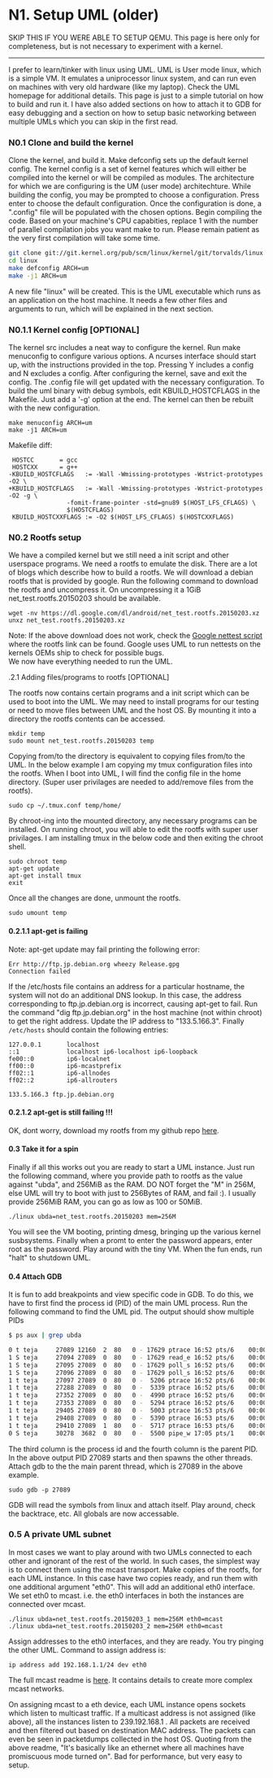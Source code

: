 # N1. Setup UML (older)

SKIP THIS IF YOU WERE ABLE TO SETUP QEMU. This page is here only for completeness, but is not necessary to experiment with a kernel.

----



I prefer to learn/tinker with linux using UML. UML is User mode linux, which is a simple VM. It emulates a uniprocessor linux system, and can run even on machines with very old hardware (like my laptop). Check the UML homepage for additional details. This page is just to a simple tutorial on how to build and run it. I have also added sections on how to attach it to GDB for easy debugging and a section on how to setup basic networking between multiple UMLs which you can skip in the first read. 

### N0.1 Clone and build the kernel

Clone the kernel, and build it.
Make defconfig sets up the default kernel config. The kernel config is a set of kernel features which will either be compiled into the kernel or will be compiled as modules. The architecture for which we are configuring is the UM (user mode) architechture. While building the config, you may be prompted to choose a configuration. Press enter to choose the default configuration.
Once the configuration is done, a ".config" file will be populated with the chosen options.
Begin compiling the code. Based on your machine's CPU capabities, replace 1 with the number of parallel compilation jobs you want make to run. Please remain patient as the very first compilation will take some time.

```bash
git clone git://git.kernel.org/pub/scm/linux/kernel/git/torvalds/linux.git linux
cd linux
make defconfig ARCH=um
make -j1 ARCH=um 
```

A new file "linux" will be created. This is the UML executable which runs as an application on the host machine. It needs a few other files and arguments to run, which will be explained in the next section.

### N0.1.1 Kernel config [OPTIONAL]

The kernel src includes a neat way to configure the kernel. Run make menuconfig to configure various options. A ncurses interface should start up, with the instructions provided in the top. Pressing Y includes a config and N excludes a config. After configuring the kernel, save and exit the config. The .config file will get updated with the necessary configuration.
To build the uml binary with debug symbols, edit KBUILD_HOSTCFLAGS in the Makefile. Just add a '-g' option at the end. The kernel can then be rebuilt with the new configuration.

```
make menuconfig ARCH=um
make -j1 ARCH=um 
```

Makefile diff:

```
 HOSTCC       = gcc
 HOSTCXX      = g++
-KBUILD_HOSTCFLAGS   := -Wall -Wmissing-prototypes -Wstrict-prototypes -O2 \
+KBUILD_HOSTCFLAGS   := -Wall -Wmissing-prototypes -Wstrict-prototypes -O2 -g \
                -fomit-frame-pointer -std=gnu89 $(HOST_LFS_CFLAGS) \
                $(HOSTCFLAGS)
 KBUILD_HOSTCXXFLAGS := -O2 $(HOST_LFS_CFLAGS) $(HOSTCXXFLAGS) 
```

### N0.2 Rootfs setup

 We have a compiled kernel but we still need a init script and other userspace  programs. We need a rootfs to emulate the disk. There are a lot of blogs  which describe how to build a rootfs. We will download a debian rootfs that is  provided by google. 
Run the following command to download the rootfs and uncompress it. On  uncompressing it a 1GiB net_test.rootfs.20150203 should be available.  

```
wget -nv https://dl.google.com/dl/android/net_test.rootfs.20150203.xz
unxz net_test.rootfs.20150203.xz 
```

Note: If the above download does not work, check the [Google nettest script](https://android.googlesource.com/kernel/tests/+/master/net/test/run_net_test.sh#83) where the rootfs link can be found. Google uses    UML to run nettests on the kernels OEMs ship to check for possible bugs.    
We now have everything needed to run the UML.  

.2.1 Adding files/programs to rootfs [OPTIONAL]

The rootfs now contains certain programs and a init script which can be used to boot into the UML. We may need to install programs for our testing or need to move files between UML and the host OS. By mounting it into a directory the rootfs contents can be accessed.

```
mkdir temp
sudo mount net_test.rootfs.20150203 temp
```

Copying from/to the directory is equivalent to copying files from/to the UML. In the below example I am copying my tmux configuration files into the rootfs. When I boot into UML, I will find the config file in the home directory. (Super user privilages are needed to add/remove files from the rootfs). 

```
sudo cp ~/.tmux.conf temp/home/ 
```

By chroot-ing into the mounted directory, any necessary programs can be installed. On running chroot, you will able to edit the rootfs with super user privilages. I am installing tmux in the below code and then exiting the chroot shell.

```
sudo chroot temp
apt-get update
apt-get install tmux
exit  
```

Once all the changes are done, unmount the rootfs.  

```
sudo umount temp
```



#### 0.2.1.1 apt-get is failing

Note: apt-get update may fail printing the following error:

```
Err http://ftp.jp.debian.org wheezy Release.gpg
Connection failed
```

 

If the /etc/hosts file contains an address for a particular hostname, the  system will not do an additional DNS lookup. In this case, the address  corresponding to ftp.jp.debian.org is incorrect, causing apt-get to fail.  Run the command "dig ftp.jp.debian.org" in the host machine (not within chroot) to get the right address. Update the IP address to "133.5.166.3".  Finally `/etc/hosts` should contain the following entries:


```
127.0.0.1       localhost
::1             localhost ip6-localhost ip6-loopback
fe00::0         ip6-localnet
ff00::0         ip6-mcastprefix
ff02::1         ip6-allnodes
ff02::2         ip6-allrouters

133.5.166.3 ftp.jp.debian.org  
```

#### 0.2.1.2 apt-get is still failing !!!

OK, dont worry, download my rootfs from my github repo [here](https://github.com/teja2010/teja2010.github.io/tree/master/old/extra).

#### 0.3 Take it for a spin

Finally if all this works out you are ready to start a UML instance.    Just run the following command, where you provide path to rootfs as the value    against "ubda", and 256MiB as the RAM. DO NOT forget the "M" in 256M, else    UML will try to boot with just to 256Bytes of RAM, and fail :). I usually    provide 256MiB RAM, you can go as low as 100 or 50MiB.  

```
./linux ubda=net_test.rootfs.20150203 mem=256M 
```

You will see the VM booting, printing dmesg, bringing up the various kernel    susbsystems.    Finally when a promt to enter the password appears, enter root as the    password. Play around with the tiny VM. When the fun ends, run "halt" to    shutdown UML.  

#### 0.4 Attach GDB

It is fun to add breakpoints and view specific code in GDB. To do this,    we have to first find the process id (PID) of the main UML process.    Run the following command to find the UML pid. The output should show multiple PIDs


```bash
$ ps aux | grep ubda

0 t teja     27089 12160  2  80   0 - 17629 ptrace 16:52 pts/6    00:00:18 ./linux ubda=../rootfs_pool/net_test.rootfs.20150203 mem=50M
1 S teja     27094 27089  0  80   0 - 17629 read_e 16:52 pts/6    00:00:00 ./linux ubda=../rootfs_pool/net_test.rootfs.20150203 mem=50M
1 S teja     27095 27089  0  80   0 - 17629 poll_s 16:52 pts/6    00:00:00 ./linux ubda=../rootfs_pool/net_test.rootfs.20150203 mem=50M
1 S teja     27096 27089  0  80   0 - 17629 poll_s 16:52 pts/6    00:00:00 ./linux ubda=../rootfs_pool/net_test.rootfs.20150203 mem=50M
1 t teja     27097 27089  0  80   0 -  5206 ptrace 16:52 pts/6    00:00:00 ./linux ubda=../rootfs_pool/net_test.rootfs.20150203 mem=50M
1 t teja     27288 27089  0  80   0 -  5339 ptrace 16:52 pts/6    00:00:00 ./linux ubda=../rootfs_pool/net_test.rootfs.20150203 mem=50M
1 t teja     27352 27089  0  80   0 -  4990 ptrace 16:52 pts/6    00:00:00 ./linux ubda=../rootfs_pool/net_test.rootfs.20150203 mem=50M
1 t teja     27353 27089  0  80   0 -  5294 ptrace 16:52 pts/6    00:00:00 ./linux ubda=../rootfs_pool/net_test.rootfs.20150203 mem=50M
1 t teja     29405 27089  0  80   0 -  5003 ptrace 16:53 pts/6    00:00:00 ./linux ubda=../rootfs_pool/net_test.rootfs.20150203 mem=50M
1 t teja     29408 27089  0  80   0 -  5390 ptrace 16:53 pts/6    00:00:00 ./linux ubda=../rootfs_pool/net_test.rootfs.20150203 mem=50M
1 t teja     29410 27089  1  80   0 -  5717 ptrace 16:53 pts/6    00:00:08 ./linux ubda=../rootfs_pool/net_test.rootfs.20150203 mem=50M
0 S teja     30278  3682  0  80   0 -  5500 pipe_w 17:05 pts/1    00:00:00 grep --color=auto ubda 
```

The third column is the process id and the fourth column is the parent PID.  In the above output PID 27089 starts and then spawns the other threads. Attach gdb to the the main parent thread, which is 27089 in the above example.  

```
sudo gdb -p 27089
```

GDB will read the symbols from linux and attach itself. Play around, check    the backtrace, etc. All globals are now accessable.  

### 0.5 A private UML subnet

In most cases we want to play around with two UMLs connected to each other    and ignorant of the rest of the world. In such cases, the simplest way is to    connect them using the mcast transport.
Make copies of the rootfs, for each UML instance. In this case have two    copies ready, and run them with one additional argument "eth0". This will    add an additional eth0 interface. We set eth0 to mcast. i.e. the eth0    interfaces in both the instances are connected over mcast.  

```
./linux ubda=net_test.rootfs.20150203_1 mem=256M eth0=mcast
./linux ubda=net_test.rootfs.20150203_2 mem=256M eth0=mcast 
```

Assign addresses to the eth0 interfaces, and they are ready. You try pinging    the other UML. Command to assign address is:  

```
ip address add 192.168.1.1/24 dev eth0  
```

The full mcast readme is    [here](http://user-mode-linux.sourceforge.net/old/text/mcast.txt).    It contains details to create more complex mcast networks.

On assigning mcast to a eth device, each UML instance opens sockets which    listen to multicast traffic. If a multicast address is not assigned (like    above), all the instances listen to 239.192.168.1 . All packets are received    and then filtered out based on destination MAC address. The packets    can even be seen in packetdumps collected in the host OS.    Quoting from the above readme, "It's basically like an ethernet    where all machines have promiscuous mode turned on". Bad for performance,    but very easy to setup.  

